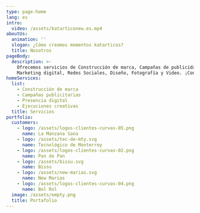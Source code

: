 ```yaml
---
type: page-home
lang: es
intro:
  video: /assets/katarticonew.es.mp4
aboutUs:
  animation: ''
  slogan: ¿Cómo creamos momentos katarticos?
  title: Nosotros
pageBody:
  description: >-
    Ofrecemos servicios de Construcción de marca, Campañas de publicidad,
    Marketing digital, Redes Sociales, Diseño, Fotografía y Video. ¡Conócenos!
homeServices:
  list:
    - Construcción de marca
    - Campañas publicitarias
    - Presencia digital
    - Ejecuciones creativas
  title: Servicios
portfolio:
  customers:
    - logo: /assets/logos-clientes-curvas-05.png
      name: La Manzana Sana
    - logo: /assets/tec-de-mty.svg
      name: Tecnológico de Monterrey
    - logo: /assets/logos-clientes-curvas-02.png
      name: Pan de Pan
    - logo: /assets/bissu.svg
      name: Bissu
    - logo: /assets/new-marias.svg
      name: New Marias
    - logo: /assets/logos-clientes-curvas-04.png
      name: Bol Rol
  image: /assets/empty.png
  title: Portafolio
---
```


